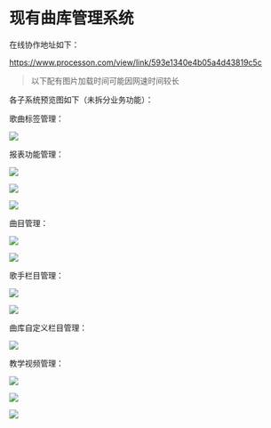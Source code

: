 # 现有曲库管理系统

在线协作地址如下：

https://www.processon.com/view/link/593e1340e4b05a4d43819c5c

> 以下配有图片加载时间可能因网速时间较长

各子系统预览图如下（未拆分业务功能）：

歌曲标签管理：

![](/assets/Snip20170612_16.png)

报表功能管理：

![](/assets/Snip20170612_17.png)

![](/assets/Snip20170612_18.png)

![](/assets/Snip20170612_19.png)

曲目管理：

![](/assets/Snip20170612_20.png)

![](/assets/Snip20170612_21.png)

歌手栏目管理：

![](/assets/Snip20170612_23.png)

![](/assets/Snip20170612_24.png)

曲库自定义栏目管理：

![](/assets/Snip20170612_25.png)

教学视频管理：

![](/assets/Snip20170612_26.png)

![](/assets/Snip20170612_27.png)

![](/assets/Snip20170612_28.png)

